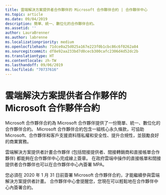 ```yaml
---
title: 雲端解決方案提供者合作夥伴的 Microsoft 合作夥伴合約 | 合作夥伴中心
ms.topic: article
ms.date: 09/04/2019
description: 簡單、統一、數位化的合作夥伴合約。
ms.assetid: ''
author: LauraBrenner
ms.author: labrenne
ms.localizationpriority: medium
ms.openlocfilehash: 71dce0a25d025a167e223f0b1cbc86c6f0262a84
ms.sourcegitcommit: df8e92aa233bd7d0cecb300cafc2306d4d52dc2b
ms.translationtype: HT
ms.contentlocale: zh-TW
ms.lasthandoff: 09/06/2019
ms.locfileid: "70737616"
---
```

# <a name="microsoft-partner-agreement-for-csp-partners"></a>雲端解決方案提供者合作夥伴的 Microsoft 合作夥伴合約 

Microsoft 合作夥伴合約為 Microsoft 合作夥伴提供了一份簡單、統一、數位化的合作夥伴合約。 Microsoft 合作夥伴合約包含一組核心永久條款，可協助 Microsoft、合作夥伴和客戶支援資料隱私權和安全性、提升合規性，並鼓勵良好的商業實務。   

雲端解決方案提供者計畫合作夥伴 (包括間接提供者、間接轉銷商和直接帳單合作夥伴) 都能夠在合作夥伴中心完成線上簽章。 在政府雲端中操作的直接帳單和間接提供者合作夥伴也可以在合作夥伴中心內簽署 MPA。

您必須在 2020 年 1 月 31 日前簽署 Microsoft 合作夥伴合約，才能繼續參與雲端解決方案提供者計畫。 合作夥伴中心會提醒您，您現在可以輕鬆地在合作夥伴中心內簽署合約。 











